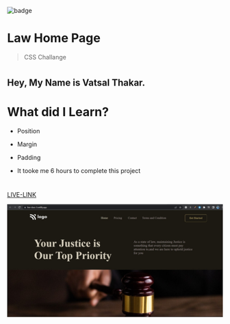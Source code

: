 ![badge](https://img.shields.io/badge/Live--class-Third--Project-orange)

# Law Home Page

> CSS Challange

#

## Hey, My Name is Vatsal Thakar.

#

# What did I Learn?

- Position
- Margin
- Padding

- It tooke me 6 hours to complete this project

#

[LIVE-LINK](https://live-class-3.netlify.app/)

![image](./assets/thiedproject.jpg)
